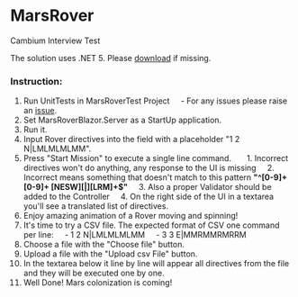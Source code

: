 # MarsRover
Cambium Interview Test

The solution uses .NET 5. Please [download](https://dotnet.microsoft.com/download) if missing. 

### Instruction: 

1. Run UnitTests in MarsRoverTest Project
    - For any issues please raise an [issue](https://github.com/alexandruhapco/MarsRover/issues).
2. Set MarsRoverBlazor.Server as a StartUp application.
3. Run it.
4. Input Rover directives into the field with a placeholder "1 2 N|LMLMLMLMM".
5. Press "Start Mission" to execute a single line command.   
    1. Incorrect directives won't do anything, any response to the UI is missing
    2. Incorrect means something that doesn't match to this pattern **"^[0-9]+ [0-9]+ [NESW][|][LRM]+$"**
    3. Also a proper Validator should be added to the Controller 
    4. On the right side of the UI in a textarea you'll see a translated list of directives.
6. Enjoy amazing animation of a Rover moving and spinning!
7. It's time to try a CSV file. The expected format of CSV one command per line: 
    - 1 2 N|LMLMLMLMM
    - 3 3 E|MMRMMRMRRM
8. Choose a file with the "Choose file" button.
9. Upload a file with the "Upload csv File" button.
10. In the textarea below it line by line will appear all directives from the file and they will be executed one by one.
11. Well Done! Mars colonization is coming!

